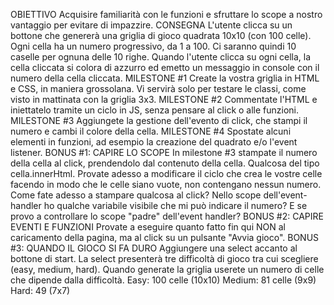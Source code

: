 OBIETTIVO
Acquisire familiarità con le funzioni e sfruttare lo scope a nostro vantaggio per evitare di impazzire.
CONSEGNA
L'utente clicca su un bottone che genererà una griglia di gioco quadrata 10x10 (con 100 celle).
Ogni cella ha un numero progressivo, da 1 a 100.
Ci saranno quindi 10 caselle per ognuna delle 10 righe.
Quando l'utente clicca su ogni cella, la cella cliccata si colora di azzurro ed emetto un messaggio in console con il numero della cella cliccata.
MILESTONE #1
Create la vostra griglia in HTML e CSS, in maniera grossolana. Vi servirà solo per testare le classi, come visto in mattinata con la griglia 3x3.
MILESTONE #2
Commentate l'HTML e iniettatelo tramite un ciclo in JS, senza pensare al click o alle funzioni.
MILESTONE #3
Aggiungete la gestione dell'evento di click, che stampi il numero e cambi il colore della cella.
MILESTONE #4
Spostate alcuni elementi in funzioni, ad esempio la creazione del quadrato e/o l'event listener.
BONUS #1: CAPIRE LO SCOPE
In milestone #3 stampate il numero della cella al click, prendendolo dal contenuto della cella. Qualcosa del tipo cella.innerHtml.
Provate adesso a modificare il ciclo che crea le vostre celle facendo in modo che le celle siano vuote, non contengano nessun numero.
Come fate adesso a stampare qualcosa al click? Nello scope dell'event-handler ho qualche variabile visibile che mi può indicare il numero?
E se provo a controllare lo scope "padre" dell'event handler?
BONUS #2: CAPIRE EVENTI E FUNZIONI
Provate a eseguire quanto fatto fin qui NON al caricamento della pagina, ma al click su un pulsante "Avvia gioco".
BONUS #3: QUANDO IL GIOCO SI FA DURO
Aggiungere una select accanto al bottone di start. La select presenterà tre difficoltà di gioco tra cui scegliere (easy, medium, hard).
Quando generate la griglia userete un numero di celle che dipende dalla difficoltà.
Easy: 100 celle (10x10)
Medium: 81 celle (9x9)
Hard: 49 (7x7)